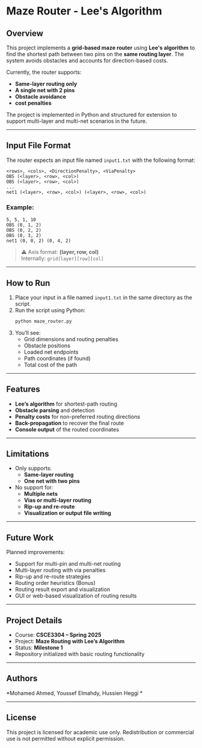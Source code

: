# Maze Router - Lee's Algorithm

## Overview

This project implements a **grid-based maze router** using **Lee's algorithm** to find the shortest path between two pins on the **same routing layer**. The system avoids obstacles and accounts for direction-based costs.

Currently, the router supports:

- **Same-layer routing only** 
- **A single net with 2 pins**
- **Obstacle avoidance**
- **cost penalties**

The project is implemented in Python and structured for extension to support multi-layer and multi-net scenarios in the future.

---

## Input File Format

The router expects an input file named `input1.txt` with the following format:

```
<rows>, <cols>, <DirectionPenalty>, <ViaPenalty>
OBS (<layer>, <row>, <col>)
OBS (<layer>, <row>, <col>)
...
net1 (<layer>, <row>, <col>) (<layer>, <row>, <col>)
```

### Example:
```
5, 5, 1, 10
OBS (0, 1, 2)
OBS (0, 2, 2)
OBS (0, 3, 2)
net1 (0, 0, 2) (0, 4, 2)
```

> ⚠️ Axis format: **(layer, row, col)**  
> Internally: `grid[layer][row][col]`

---

## How to Run

1. Place your input in a file named `input1.txt` in the same directory as the script.
2. Run the script using Python:
   ```bash
   python maze_router.py
   ```
3. You’ll see:
   - Grid dimensions and routing penalties
   - Obstacle positions
   - Loaded net endpoints
   - Path coordinates (if found)
   - Total cost of the path

---

## Features

- **Lee’s algorithm** for shortest-path routing
- **Obstacle parsing** and detection
- **Penalty costs** for non-preferred routing directions
- **Back-propagation** to recover the final route
- **Console output** of the routed coordinates

---

## Limitations

- Only supports:
  - **Same-layer routing**
  - **One net with two pins**
- No support for:
  - **Multiple nets**
  - **Vias or multi-layer routing**
  - **Rip-up and re-route**
  - **Visualization or output file writing**

---

## Future Work

Planned improvements:

- Support for multi-pin and multi-net routing
- Multi-layer routing with via penalties
- Rip-up and re-route strategies
- Routing order heuristics (Bonus)
- Routing result export and visualization
- GUI or web-based visualization of routing results

---

## Project Details

- Course: **CSCE3304 – Spring 2025**
- Project: **Maze Routing with Lee’s Algorithm**
- Status: **Milestone 1**
- Repository initialized with basic routing functionality

---

## Authors

*Mohamed Ahmed, Youssef Elmahdy, Hussien Heggi *

---

## License

This project is licensed for academic use only. Redistribution or commercial use is not permitted without explicit permission.
